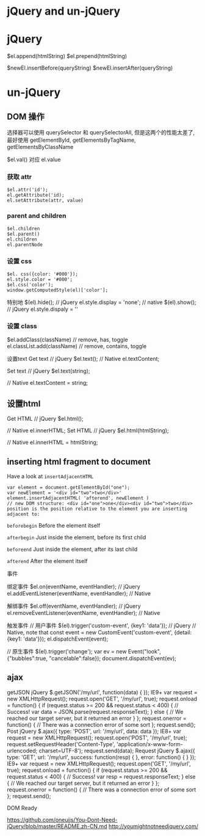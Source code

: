 # jQuery and un-jQuery

<!--
ID: 81551b66-fb8c-4f9a-bfeb-1391bbfb69f1
Status: publish
Date: 2017-05-30T13:41:00
Modified: 2017-05-30T13:41:00
wp_id: 511
-->

# jQuery

$el.append(htmlString)
$el.prepend(htmlString)

$newEl.insertBefore(queryString)
$newEl.insertAfter(queryString)

# un-jQuery

## DOM 操作

选择器可以使用 querySelector 和 querySelectorAll, 但是这两个的性能太差了, 最好使用 getElementById, getElementsByTagName, getElementsByClassName

$el.val() 对应 el.value

### 获取 attr
```
$el.attr('id');
el.getAttribute('id);
el.setAttribute(attr, value)
```

### parent and children

```
$el.children
$el.parent()
el.children
el.parentNode
```

### 设置 css

```
$el. css({color: '#000'});
el.style.color = '#000';
$el.css('color');
window.getComputedStyle(el)['color'];
```

特别地
$(el).hide(); // jQuery
el.style.display = 'none'; // native
$(el).show(); // jQuery
el.style.dispaly = ''


### 设置 class

$el.addClass(className) // remove, has, toggle
el.classList.add(className) // remove, contains, toggle

设置text
Get text
// jQuery
$el.text();
// Native
el.textContent;

Set text
// jQuery
$el.text(string);

// Native
el.textContent = string;

## 设置html
Get HTML
// jQuery
$el.html();

// Native
el.innerHTML;
Set HTML
// jQuery
$el.html(htmlString);

// Native
el.innerHTML = htmlString;

## inserting html fragment to document

Have a look at `insertAdjacentHTML`

```
var element = document.getElementById("one");
var newElement = '<div id="two">two</div>'
element.insertAdjacentHTML( 'afterend', newElement )
// new DOM structure: <div id="one">one</div><div id="two">two</div>
position is the position relative to the element you are inserting adjacent to:
```

`beforebegin` Before the element itself

`afterbegin` Just inside the element, before its first child

`beforeend` Just inside the element, after its last child

`afterend` After the element itself


事件

绑定事件 
$el.on(eventName, eventHandler);  // jQuery
el.addEventListener(eventName, eventHandler);  // Native

解绑事件
$el.off(eventName, eventHandler);  // jQuery
el.removeEventListener(eventName, eventHandler);  // Native

触发事件
// 用户事件
$(el).trigger('custom-event', {key1: 'data'});  // jQuery
// Native, note that
const event = new CustomEvent('custom-event', {detail: {key1: 'data'}});
el.dispatchEvent(event);

// 原生事件
$(el).trigger('change');
var ev = new Event("look", {"bubbles":true, "cancelable":false});
document.dispatchEvent(ev);



## ajax

getJSON
jQuery
$.getJSON('/my/url', function(data) {
});
IE9+
var request = new XMLHttpRequest();
request.open('GET', '/my/url', true);
request.onload = function() {
  if (request.status >= 200 && request.status < 400) {
    // Success!
    var data = JSON.parse(request.responseText);
  } else {
    // We reached our target server, but it returned an error
}
};
request.onerror = function() {
  // There was a connection error of some sort
};
request.send();
Post
jQuery
$.ajax({
  type: 'POST',
  url: '/my/url',
  data: data
});
IE8+
var request = new XMLHttpRequest();
request.open('POST', '/my/url', true);
request.setRequestHeader('Content-Type', 'application/x-www-form-urlencoded; charset=UTF-8');
request.send(data);
Request
jQuery
$.ajax({
  type: 'GET',
  url: '/my/url',
  success: function(resp) {
},
  error: function() {
}
});
IE9+
var request = new XMLHttpRequest();
request.open('GET', '/my/url', true);
request.onload = function() {
  if (request.status >= 200 && request.status < 400) {
    // Success!
    var resp = request.responseText;
  } else {
    // We reached our target server, but it returned an error
}
};
request.onerror = function() {
  // There was a connection error of some sort
};
request.send();

DOM Ready



https://github.com/oneuijs/You-Dont-Need-jQuery/blob/master/README.zh-CN.md
http://youmightnotneedjquery.com/
